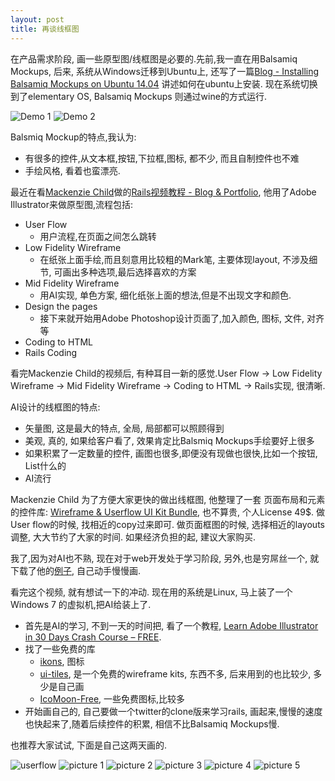 ```yaml
---
layout: post
title: 再谈线框图
---
```


在产品需求阶段, 画一些原型图/线框图是必要的.先前,我一直在用Balsamiq Mockups, 后来, 系统从Windows迁移到Ubuntu上, 还写了一篇[Blog - Installing Balsamiq Mockups on Ubuntu 14.04](http://ahnniu.github.io/2014/07/17/Installing-Balsamiq-Mockups-on-Ubuntu-14.04/) 讲述如何在ubuntu上安装. 现在系统切换到了elementary OS, Balsamiq Mockups 则通过wine的方式运行.

![Demo 1](https://support.mybalsamiq.com/projects/examples/Boogle.png)
![Demo 2](https://support.mybalsamiq.com/projects/examples/Wiki.png)

Balsmiq Mockup的特点,我认为:

- 有很多的控件,从文本框,按钮,下拉框,图标, 都不少, 而且自制控件也不难
- 手绘风格, 看着也蛮漂亮.

最近在看[Mackenzie Child](mackenziechild.me)做的[Rails视频教程 - Blog & Portfolio](https://mackenziechild.me/blog-portfolio/), 他用了Adobe Illustrator来做原型图,流程包括:

- User Flow
    + 用户流程,在页面之间怎么跳转
- Low Fidelity Wireframe
    + 在纸张上面手绘,而且刻意用比较粗的Mark笔, 主要体现layout, 不涉及细节, 可画出多种选项,最后选择喜欢的方案
- Mid Fidelity Wireframe
    + 用AI实现, 单色方案, 细化纸张上面的想法,但是不出现文字和颜色.
- Design the pages
    + 接下来就开始用Adobe Photoshop设计页面了,加入颜色, 图标, 文件, 对齐等
- Coding to HTML
- Rails Coding

看完Mackenzie Child的视频后, 有种耳目一新的感觉.User Flow -> Low Fidelity Wireframe -> Mid Fidelity Wireframe -> Coding to HTML -> Rails实现, 很清晰.

AI设计的线框图的特点:

- 矢量图, 这是最大的特点, 全局, 局部都可以照顾得到
- 美观, 真的, 如果给客户看了, 效果肯定比Balsmiq Mockups手绘要好上很多
- 如果积累了一定数量的控件, 画图也很多,即便没有现做也很快,比如一个按钮, List什么的
- AI流行

Mackenzie Child 为了方便大家更快的做出线框图, 他整理了一套 页面布局和元素的控件库: [Wireframe & Userflow UI Kit Bundle](https://mackenziechild.me/resource/wireframe-userflow-ui-kit-bundle/), 也不算贵, 个人License 49$. 做User flow的时候, 找相近的copy过来即可. 做页面框图的时候, 选择相近的layouts调整, 大大节约了大家的时间.
如果经济负担的起, 建议大家购买.

我了,因为对AI也不熟, 现在对于web开发处于学习阶段, 另外,也是穷屌丝一个, 就下载了他的[例子](http://macke.nz/123L3b183U24), 自己动手慢慢画.

看完这个视频, 就有想试一下的冲动. 现在用的系统是Linux, 马上装了一个Windows 7 的虚拟机,把AI给装上了. 

- 首先是AI的学习, 不到一天的时间把, 看了一个教程, [Learn Adobe Illustrator in 30 Days Crash Course – FREE](http://www.vectordiary.com/illustrator/learn-adobe-illustrator/).
- 找了一些免费的库
    + [ikons](http://ikons.piotrkwiatkowski.co.uk/), 图标
    + [ui-tiles](https://pixelbuddha.net/ui-tiles/), 是一个免费的wireframe kits, 东西不多, 后来用到的也比较少, 多少是自己画
    + [IcoMoon-Free](https://icomoon.io/), 一些免费图标,比较多
- 开始画自己的, 自己要做一个twitter的clone版来学习rails, 画起来,慢慢的速度也快起来了,随着后续控件的积累, 相信不比Balsamiq Mockups慢.

也推荐大家试试, 下面是自己这两天画的.

![userflow](/images/post/2016-03-03/twitter_clone_userflow.png)
![picture 1](/images/post/2016-03-03/twitter_clone_mid_fidelity_wireframes-01.png)
![picture 2](/images/post/2016-03-03/twitter_clone_mid_fidelity_wireframes-02.png)
![picture 3](/images/post/2016-03-03/twitter_clone_mid_fidelity_wireframes-03.png)
![picture 4](/images/post/2016-03-03/twitter_clone_mid_fidelity_wireframes-04.png)
![picture 5](/images/post/2016-03-03/twitter_clone_mid_fidelity_wireframes-05.png)





